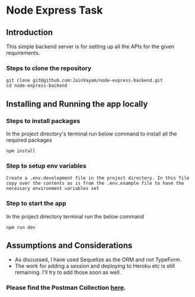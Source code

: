 # Node Express Task

## Introduction
This simple backend server is for setting up all the APIs for the given requirements.

### Steps to clone the repository

```
git clone git@github.com:JainVayam/node-express-backend.git
cd node-express-backend

```
## Installing and Running the app locally

### Steps to install packages
In the project directory's terminal run below command to install all the required packages
```
npm install
```
### Step to setup env variables

```
Create a .env.development file in the project directory. In this file copy over the contents as is from the .env.example file to have the necessary environment variables set
```

### Step to start the app

In the project directory terminal run the below command
```
npm run dev
```

## Assumptions and Considerations

* As discussed, I have used Sequelize as the ORM and not TypeForm.
* The work for adding a session and deploying to Heroku etc is still remaining. I'll try to add those soon as well.

### Please find the Postman Collection [here](https://www.getpostman.com/collections/23060909186cf4877304).
